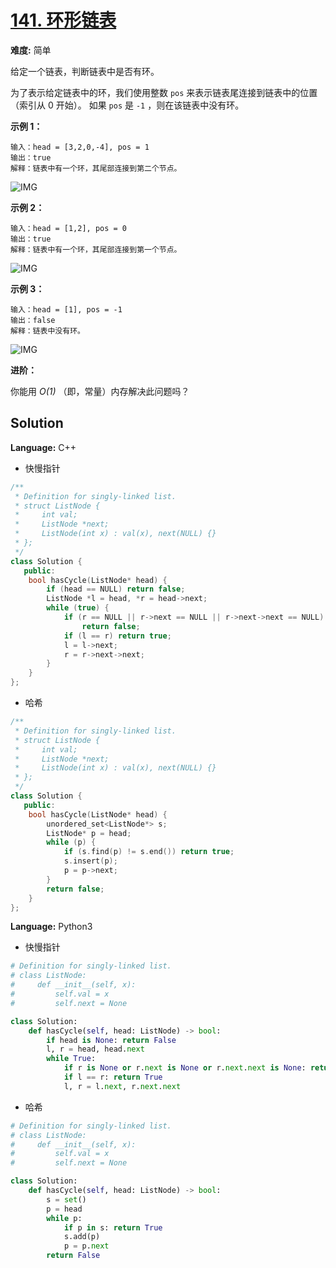 # [141. 环形链表](https://leetcode-cn.com/problems/linked-list-cycle/)

**难度:** 简单

给定一个链表，判断链表中是否有环。

为了表示给定链表中的环，我们使用整数 `pos` 来表示链表尾连接到链表中的位置（索引从 0 开始）。 如果 `pos` 是 `-1` ，则在该链表中没有环。



 **示例 1：** 

```
输入：head = [3,2,0,-4], pos = 1
输出：true
解释：链表中有一个环，其尾部连接到第二个节点。
```

![IMG](https://assets.leetcode-cn.com/aliyun-lc-upload/uploads/2018/12/07/circularlinkedlist.png)

 **示例 2：** 

```
输入：head = [1,2], pos = 0
输出：true
解释：链表中有一个环，其尾部连接到第一个节点。
```

![IMG](https://assets.leetcode-cn.com/aliyun-lc-upload/uploads/2018/12/07/circularlinkedlist_test2.png)

 **示例 3：** 

```
输入：head = [1], pos = -1
输出：false
解释：链表中没有环。
```

![IMG](https://assets.leetcode-cn.com/aliyun-lc-upload/uploads/2018/12/07/circularlinkedlist_test3.png)



 **进阶：** 

你能用 *O(1)* （即，常量）内存解决此问题吗？


## Solution

**Language:** C++

- 快慢指针

```C++
/**
 * Definition for singly-linked list.
 * struct ListNode {
 *     int val;
 *     ListNode *next;
 *     ListNode(int x) : val(x), next(NULL) {}
 * };
 */
class Solution {
   public:
    bool hasCycle(ListNode* head) {
        if (head == NULL) return false;
        ListNode *l = head, *r = head->next;
        while (true) {
            if (r == NULL || r->next == NULL || r->next->next == NULL)
                return false;
            if (l == r) return true;
            l = l->next;
            r = r->next->next;
        }
    }
};
```

- 哈希

```c++
/**
 * Definition for singly-linked list.
 * struct ListNode {
 *     int val;
 *     ListNode *next;
 *     ListNode(int x) : val(x), next(NULL) {}
 * };
 */
class Solution {
   public:
    bool hasCycle(ListNode* head) {
        unordered_set<ListNode*> s;
        ListNode* p = head;
        while (p) {
            if (s.find(p) != s.end()) return true;
            s.insert(p);
            p = p->next;
        }
        return false;
    }
};
```

**Language:** Python3

- 快慢指针

```Python
# Definition for singly-linked list.
# class ListNode:
#     def __init__(self, x):
#         self.val = x
#         self.next = None

class Solution:
    def hasCycle(self, head: ListNode) -> bool:
        if head is None: return False
        l, r = head, head.next
        while True:
            if r is None or r.next is None or r.next.next is None: return False
            if l == r: return True
            l, r = l.next, r.next.next
```

- 哈希

```python
# Definition for singly-linked list.
# class ListNode:
#     def __init__(self, x):
#         self.val = x
#         self.next = None

class Solution:
    def hasCycle(self, head: ListNode) -> bool:
        s = set()
        p = head
        while p:
            if p in s: return True
            s.add(p)
            p = p.next
        return False
```

